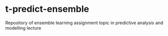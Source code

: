 # t-predict-ensemble
Repository of ensemble learning assignment topic in predictive analysis and modelling lecture
